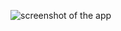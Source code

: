 ![screenshot of the app](https://raw.githubusercontent.com/praveenorugantitech/praveenorugantitech-express-js/master/tech.PNG)

